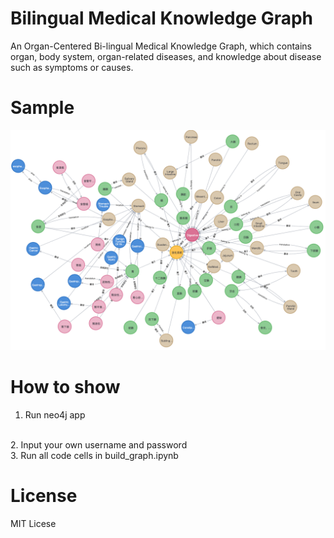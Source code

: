 # Bilingual Medical Knowledge Graph
An Organ-Centered Bi-lingual Medical Knowledge Graph, which contains organ, body system, organ-related diseases, 
and knowledge about disease such as symptoms or causes.

# Sample
![sample](https://github.com/Awenbocc/mvqa-kg/blob/main/imgs/graph.png?raw=true)

# How to show
1. Run neo4j app
<br>
2. Input your own username and password
<br>
3. Run all code cells in build_graph.ipynb

# License
MIT Licese



